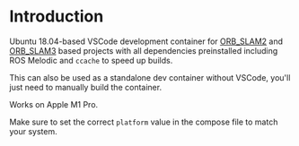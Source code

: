 # Introduction
Ubuntu 18.04-based VSCode development container for [ORB_SLAM2](https://github.com/raulmur/ORB_SLAM2)
and [ORB_SLAM3](https://github.com/UZ-SLAMLab/ORB_SLAM3) based projects with all dependencies preinstalled including
ROS Melodic and `ccache` to speed up builds.

This can also be used as a standalone dev container without VSCode, you'll just need to manually build the container.

Works on Apple M1 Pro.

Make sure to set the correct `platform` value in the compose file to match your system.

